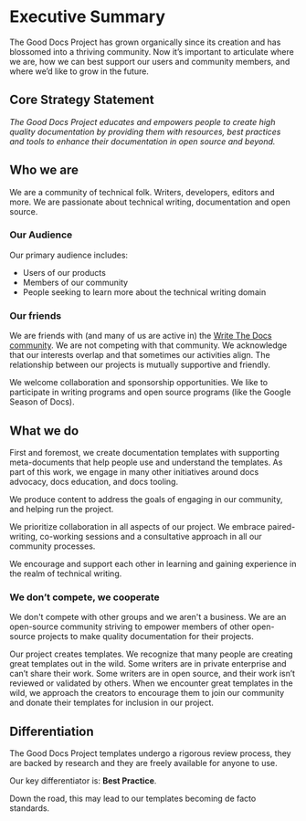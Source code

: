 # Executive Summary

The Good Docs Project has grown organically since its creation and has blossomed into a thriving community. Now it’s important to articulate where we are, how we can best support our users and community members, and where we’d like to grow in the future. 


## Core Strategy Statement  

_The Good Docs Project educates and empowers people to create high quality documentation by providing them with resources, best practices and tools to enhance their documentation in open source and beyond._


## Who we are

We are a community of technical folk. Writers, developers, editors and more. We are passionate about technical writing, documentation and open source.


### Our Audience

Our primary audience includes:

* Users of our products
* Members of our community
* People seeking to learn more about the technical writing domain


### Our friends

We are friends with (and many of us are active in) the [Write The Docs community](https://www.writethedocs.org/). 
We are not competing with that community. We acknowledge that our interests overlap and that sometimes our activities align. 
The relationship between our projects is mutually supportive and friendly.

We welcome collaboration and sponsorship opportunities. We like to participate in writing programs and open source programs (like the Google Season of Docs).


## What we do

First and foremost, we create documentation templates with supporting meta-documents that help people use and understand the templates. As part of this work, we engage in many other initiatives around docs advocacy, docs education, and docs tooling. 

We produce content to address the goals of engaging in our community, and helping run the project.

We prioritize collaboration in all aspects of our project. We embrace paired-writing, co-working sessions and a consultative approach in all
our community processes.

We encourage and support each other in learning and gaining experience in the realm of technical writing. 


### We don’t compete, we cooperate

We don't compete with other groups and we aren't a business. We are an open-source community striving to empower members of other open-source projects to make quality documentation for their projects.

Our project creates templates. We recognize that many people are creating great templates out in the wild. Some writers are in private enterprise and can’t share their work. Some writers are in open source, and their work isn’t reviewed or validated by others. 
When we encounter great templates in the wild, we approach the creators to encourage them to join our community and donate their templates for inclusion in our project.


## Differentiation

The Good Docs Project templates undergo a rigorous review process, they are backed by research and they are freely available for anyone to use.

Our key differentiator is: **Best Practice**. 

Down the road, this may lead to our templates becoming de facto standards.
